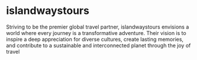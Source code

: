 # islandwaystours

Striving to be the premier global travel partner, islandwaystours envisions a world where every journey is a transformative adventure. Their vision is to inspire a deep appreciation for diverse cultures, create lasting memories, and contribute to a sustainable and interconnected planet through the joy of travel
